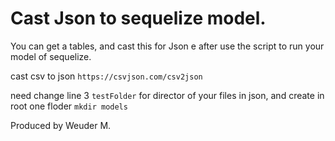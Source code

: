 # Cast Json to sequelize model.

You can get a tables, and cast this for Json e after use the script to run your model of sequelize.

cast csv to json `https://csvjson.com/csv2json`

need change line 3 `testFolder` for director of your files in json,
and create in root one floder `mkdir models`




Produced by Weuder M.